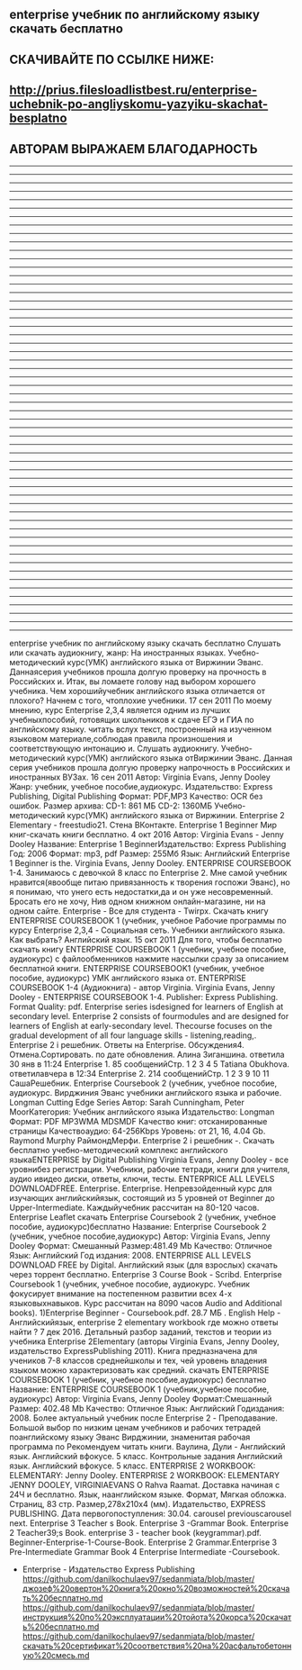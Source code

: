 enterprise учебник по английскому языку скачать бесплатно
--------------------------------------------------
СКАЧИВАЙТЕ ПО ССЫЛКЕ НИЖЕ:
--------------------------------------------------
http://prius.filesloadlistbest.ru/enterprise-uchebnik-po-angliyskomu-yazyiku-skachat-besplatno
--------------------------------------------------
АВТОРАМ ВЫРАЖАЕМ БЛАГОДАРНОСТЬ
--------------------------------------------------
--------------------------------------------------
--------------------------------------------------
--------------------------------------------------
--------------------------------------------------
--------------------------------------------------
--------------------------------------------------
--------------------------------------------------
--------------------------------------------------
--------------------------------------------------
--------------------------------------------------
--------------------------------------------------
--------------------------------------------------
--------------------------------------------------
--------------------------------------------------
--------------------------------------------------
--------------------------------------------------
--------------------------------------------------
--------------------------------------------------
--------------------------------------------------
--------------------------------------------------
--------------------------------------------------
--------------------------------------------------
--------------------------------------------------
--------------------------------------------------
--------------------------------------------------
--------------------------------------------------
--------------------------------------------------
--------------------------------------------------
--------------------------------------------------
--------------------------------------------------
--------------------------------------------------
--------------------------------------------------
--------------------------------------------------
--------------------------------------------------
--------------------------------------------------
--------------------------------------------------
--------------------------------------------------
--------------------------------------------------
--------------------------------------------------
--------------------------------------------------
--------------------------------------------------
--------------------------------------------------
--------------------------------------------------
--------------------------------------------------
--------------------------------------------------
--------------------------------------------------
--------------------------------------------------
--------------------------------------------------
--------------------------------------------------
--------------------------------------------------
--------------------------------------------------
--------------------------------------------------
--------------------------------------------------
--------------------------------------------------
--------------------------------------------------
--------------------------------------------------
enterprise учебник по английскому языку скачать бесплатно Слушать или скачать аудиокнигу, жанр: На иностранных языках. Учебно-методический курс(УМК) английского языка от Виржинии Эванс. Даннаясерия учебников прошла долгую проверку на прочность в Российских и. Итак, вы ломаете голову над выбором хорошего учебника. Чем хорошийучебник английского языка отличается от плохого? Начнем с того, чтоплохие учебники. 17 сен 2011  По моему мнению, курс Enterprise 2,3,4 является одним из лучших учебныхпособий, готовящих школьников к сдаче ЕГЭ и ГИА по английскому языку. читать вслух текст, построенный на изученном языковом материале,соблюдая правила произношения и соответствующую интонацию и. Слушать аудиокнигу. Учебно-методический курс(УМК) английского языка отВиржинии Эванс. Данная серия учебников прошла долгую проверку напрочность в Российских и иностранных ВУЗах. 16 сен 2011  Автор: Virginia Evans, Jenny Dooley Жанр: учебник, учебное пособие,аудиокурс. Издательство: Express Publishing, Digital Publishing Формат: PDF,MP3 Качество: OCR без ошибок. Размер архива: CD-1: 861 МБ CD-2: 1360МБ Учебно-методический курс(УМК) английского языка от Виржинии. Enterprise 2 Elementary - freestudio21. Стена  ВКонтакте. Enterprise 1 Beginner  Мир книг-скачать книги бесплатно. 4 окт 2016  Автор: Virginia Evans - Jenny Dooley Название: Enterprise 1 BeginnerИздательство: Express Publishing Год: 2006 Формат: mp3, pdf Размер: 255Мб Язык: Английский Enterprise 1 Beginner is the. Virginia Evans, Jenny Dooley. ENTERPRISE COURSEBOOK 1-4. Занимаюсь с девочкой 8 класс по Enterprise 2. Мне самой учебник нравится(явообще питаю привязанность к творения госпожи Эванс), но я понимаю, что унего есть недостатки,да и он уже несовременный. Бросать его не хочу,  Нив одном книжном онлайн-магазине, ни на одном сайте. Enterprise - Все для студента - Twirpx. Скачать книгу ENTERPRISE COURSEBOOK 1 (учебник, учебное
Рабочие программы по курсу Enterprise 2,3,4 - Социальная сеть. Учебники английского языка. Как выбрать? Английский язык. 15 окт 2011  Для того, чтобы бесплатно скачать книгу ENTERPRISE COURSEBOOK 1 (учебник, учебное пособие, аудиокурс) с файлообменников нажмите нассылки сразу за описанием бесплатной книги. ENTERPRISE COURSEBOOK1 (учебник, учебное пособие, аудиокурс) УМК английского языка от. ENTERPRISE COURSEBOOK 1-4 (Аудиокнига) - автор Virginia. Virginia Evans, Jenny Dooley - ENTERPRISE COURSEBOOK 1-4. Publisher: Express Publishing. Format  Quality: pdf. Enterprise series isdesigned for learners of English at secondary level. Enterprise 2 consists of fourmodules and are designed for learners of English at early-secondary level. Thecourse focuses on the gradual development of all four language skills - listening,reading,. Enterprise 2 i решебник. Ответы на Enterprise. Обсуждения4. Отмена.Сортировать. по дате обновления. Алина Зиганшина. ответила 30 янв в 11:24  Enterprise 1. 85 сообщенийСтр. 1 2 3 4 5  Tatiana Obukhova. ответилавчера в 12:34  Enterprise 2. 214 сообщенийСтр. 1 2 3 9 10 11  СашаРешебник. Enterprise Coursebook 2 (учебник, учебное пособие, аудиокурс. Вирджиния Эванс учебники английского языка и рабочие. Longman Cutting Edge Series Автор: Sarah Cunningham, Peter MoorКатегория: Учебник английского языка Издательство: Longman Формат: PDF MP3WMA  MDSMDF Качество книг: отсканированные страницы Качествоаудио: 64-256Kbps Уровень: от 21, 16, 4.04 Gb. Raymond Murphy  РаймондМерфи. Enterprise 2 i решебник -. Скачать бесплатно учебно-методический комплекс английского языкаENTERPRISE by Digital Publishing Virginia Evans, Jenny Dooley - все уровнибез регистрации. Учебники, рабочие тетради, книги для учителя, аудио ивидео диски, ответы, ключи, тесты. ENTERPRICE ALL LEVELS DOWNLOADFREE. Enterprise. Enterprise. Непревзойденный курс для изучающих английскийязык, состоящий из 5 уровней  от Beginner до Upper-Intermediate. Каждыйучебник рассчитан на 80-120 часов. Enterprise Leaflet
скачать Enterprise Coursebook 2 (учебник, учебное пособие, аудиокурс)бесплатно Название: Enterprise Coursebook 2 (учебник, учебное пособие,аудиокурс) Автор: Virginia Evans, Jenny Dooley Формат: Смешанный Размер:481.49 Mb Качество: Отличное Язык: Английский Год издания: 2008. ENTERPRISE ALL LEVELS DOWNLOAD FREE by Digital. Английский язык (для взрослых) скачать через торрент бесплатно. Enterprise 3 Course Book - Scribd. Enterprise Coursebook 1 (учебник, учебное пособие, аудиокурс. Учебник фокусирует внимание на постепенном развитии всех 4-х языковыхнавыков. Курс рассчитан на 8090 часов  Audio and Additional books). 1)Enterprise Beginner - Coursebook.pdf. 28.7 МБ . English Help - Английскийязык, enterprise 2 elementary workbook где можно ответы найти ? 7 дек 2016. Детальный разбор заданий, текстов и теории из учебника Enterprise 2Elementary (авторы Virginia Evans, Jenny Dooley, издательство ExpressPublishing  2011). Книга предназначена для учеников 7-8 классов среднейшколы и тех, чей уровень владения языком можно характеризовать как средний. скачать ENTERPRISE COURSEBOOK 1 (учебник, учебное пособие,аудиокурс) бесплатно Название: ENTERPRISE COURSEBOOK 1 (учебник,учебное пособие, аудиокурс) Автор: Virginia Evans, Jenny Dooley Формат:Смешанный Размер: 402.48 Mb Качество: Отличное Язык: Английский Годиздания: 2008. Более актуальный учебник после Enterprise 2 - Преподавание. Большой выбор по низким ценам учебников и рабочих тетрадей поанглийскому языку Эванс Вирджинии, знаменитая рабочая программа по Рекомендуем читать книги. Ваулина, Дули - Английский язык. Английский вфокусе. 5 класс. Контрольные задания Английский язык. Английский вфокусе. 5 класс. ENTERPRISE 2 WORKBOOK: ELEMENTARY: Jenny Dooley. ENTERPRISE 2 WORKBOOK: ELEMENTARY JENNY DOOLEY, VIRGINIAEVANS О Rahva Raamat. Доставка начиная с 24Ч и бесплатно.  Язык, наанглийском языке. Формат, Мягкая обложка. Страниц, 83 стр. Размер,278x210x4 (мм). Издательство, EXPRESS PUBLISHING. Дата первогопоступления: 30.04. carousel previouscarousel next. Enterprise 3 Teacher s Book. Enterprise 3 -Grammar Book. Enterprise 2 Teacher39;s Book. enterprise 3 - teacher book (keygrammar).pdf. Beginner-Enterprise-1-Course-Book. Enterprise 2 Grammar.Enterprise 3 Pre-Intermediate Grammar Book  4 Enterprise Intermediate -Coursebook.
- Enterprise - Издательство Express Publishing
https://github.com/danilkochulaev97/sedanmiata/blob/master/джозеф%20овертон%20книга%20окно%20возможностей%20скачать%20бесплатно.md
https://github.com/danilkochulaev97/sedanmiata/blob/master/инструкция%20по%20эксплуатации%20тойота%20корса%20скачать%20бесплатно.md
https://github.com/danilkochulaev97/sedanmiata/blob/master/скачать%20сертификат%20соответствия%20на%20асфальтобетонную%20смесь.md